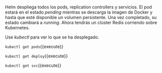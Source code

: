 Helm despliega todos los pods, replication controllers y servicios. El pod estará en el estado _pending_ mientras se descarga la imagen de Docker y hasta que esté disponible un volumen persistente. Una vez completado, su estado cambiará a _running_. Ahora tendrás un clúster Redis corriendo sobre Kubernetes.

Use _kubectl_ para ver lo que se ha desplegado.

`kubectl get pods`{{execute}}

`kubectl get deploy`{{execute}}

`kubectl get svc`{{execute}}
